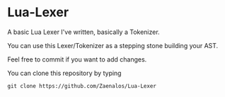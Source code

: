 # Lua-Lexer
A basic Lua Lexer I've written, basically a Tokenizer.

You can use this Lexer/Tokenizer as a stepping stone building your AST.


Feel free to commit if you want to add changes.


You can clone this repository by typing

```git clone https://github.com/Zaenalos/Lua-Lexer```
